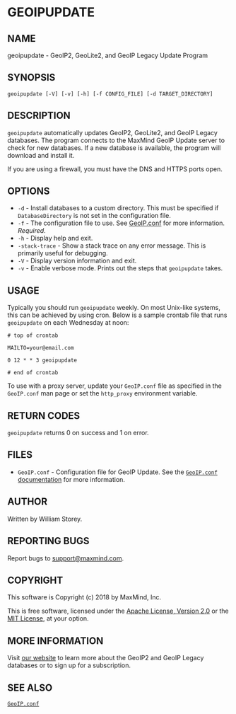 # GEOIPUPDATE

## NAME

geoipupdate - GeoIP2, GeoLite2, and GeoIP Legacy Update Program

## SYNOPSIS

```
geoipupdate [-V] [-v] [-h] [-f CONFIG_FILE] [-d TARGET_DIRECTORY]
```

## DESCRIPTION

`geoipupdate` automatically updates GeoIP2, GeoLite2, and GeoIP Legacy
databases. The program connects to the MaxMind GeoIP Update server to
check for new databases. If a new database is available, the program will
download and install it.

If you are using a firewall, you must have the DNS and HTTPS ports
open.

## OPTIONS

* `-d` - Install databases to a custom directory. This must be specified
  if `DatabaseDirectory` is not set in the configuration file.
* `-f` - The configuration file to use. See [GeoIP.conf](GeoIP.conf.md)
  for more information. *Required*.
* `-h` - Display help and exit.
* `-stack-trace` - Show a stack trace on any error message. This is
  primarily useful for debugging.
* `-V` - Display version information and exit.
* `-v` - Enable verbose mode. Prints out the steps that `geoipupdate`
  takes.

## USAGE

Typically you should run `geoipupdate` weekly. On most Unix-like systems,
this can be achieved by using cron. Below is a sample crontab file that
runs `geoipupdate` on each Wednesday at noon:

```
# top of crontab

MAILTO=your@email.com

0 12 * * 3 geoipupdate

# end of crontab

```

To use with a proxy server, update your `GeoIP.conf` file as specified
in the `GeoIP.conf` man page or set the `http_proxy` environment
variable.

## RETURN CODES

`geoipupdate` returns 0 on success and 1 on error.

## FILES

* `GeoIP.conf` - Configuration file for GeoIP Update. See the
  [`GeoIP.conf` documentation](GeoIP.conf.md) for more information.

## AUTHOR

Written by William Storey.

## REPORTING BUGS

Report bugs to [support@maxmind.com](mailto:support@maxmind.com).

## COPYRIGHT

This software is Copyright (c) 2018 by MaxMind, Inc.

This is free software, licensed under the [Apache License, Version
2.0](../LICENSE-APACHE) or the [MIT License](../LICENSE-MIT), at your
option.

## MORE INFORMATION

Visit [our website](https://www.maxmind.com/en/geoip2-services-and-databases)
to learn more about the GeoIP2 and GeoIP Legacy databases or to sign up
for a subscription.

## SEE ALSO

[`GeoIP.conf`](GeoIP.conf.md)
